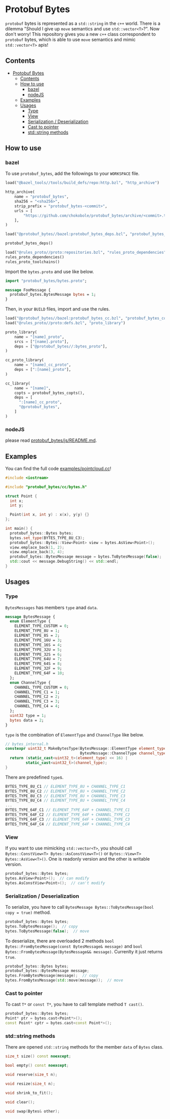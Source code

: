 # Protobuf Bytes

`protobuf` bytes is represented as a `std::string` in the `c++` world. There is a dilemma "Should I give up `move` semantics and use `std::vector<T>`?". Now don't worry! This repository gives you a new `c++` class correspondent to `protobuf` bytes, which is able to use `move` semantics and mimic `std::vector<T>` apis!

## Contents
- [Protobuf Bytes](#protobuf-bytes)
  - [Contents](#contents)
  - [How to use](#how-to-use)
    - [bazel](#bazel)
    - [nodeJS](#nodejs)
  - [Examples](#examples)
  - [Usages](#usages)
    - [Type](#type)
    - [View](#view)
    - [Serialization / Deserialization](#serialization--deserialization)
    - [Cast to pointer](#cast-to-pointer)
    - [std::string methods](#stdstring-methods)

## How to use

### bazel

To use `protobuf_bytes`, add the followings to your `WORKSPACE` file.

```python
load("@bazel_tools//tools/build_defs/repo:http.bzl", "http_archive")

http_archive(
    name = "protobuf_bytes",
    sha256 = "<sha256>",
    strip_prefix = "protobuf_bytes-<commit>",
    urls = [
        "https://github.com/chokobole/protobuf_bytes/archive/<commit>.tar.gz",
    ],
)

load("@protobuf_bytes//bazel:protobuf_bytes_deps.bzl", "protobuf_bytes_deps")

protobuf_bytes_deps()

load("@rules_proto//proto:repositories.bzl", "rules_proto_dependencies", "rules_proto_toolchains")
rules_proto_dependencies()
rules_proto_toolchains()
```

Import the `bytes.proto` and use like below.

```protobuf
import "protobuf_bytes/bytes.proto";

message FooMessage {
  protobuf_bytes.BytesMessage bytes = 1;
}
```

Then, in your `BUILD` files, import and use the rules.

```python
load("@protobuf_bytes//bazel:protobuf_bytes_cc.bzl", "protobuf_bytes_copts")
load("@rules_proto//proto:defs.bzl", "proto_library")

proto_library(
    name = "[name]_proto",
    srcs = ["[name].proto"],
    deps = ["@protobuf_bytes//:bytes_proto"],
)

cc_proto_library(
    name = "[name]_cc_proto",
    deps = [":[name]_proto"],
)

cc_library(
    name = "[name]",
    copts = protobuf_bytes_copts(),
    deps = [
      ":[name]_cc_proto",
      "@protobuf_bytes",
    ]
)
```

### nodeJS

please read [protobuf_bytes/js/README.md](protobuf_bytes/js/README.md).

## Examples

You can find the full code [examples/pointcloud.cc](examples/pointcloud.cc)!

```c++
#include <iostream>

#include "protobuf_bytes/cc/bytes.h"

struct Point {
  int x;
  int y;

  Point(int x, int y) : x(x), y(y) {}
};

int main() {
  protobuf_bytes::Bytes bytes;
  bytes.set_type(BYTES_TYPE_8U_C3);
  protobuf_bytes::Bytes::View<Point> view = bytes.AsView<Point>();
  view.emplace_back(1, 2);
  view.emplace_back(3, 4);
  protobuf_bytes::BytesMessage message = bytes.ToBytesMessage(false);  // It's using move!
  std::cout << message.DebugString() << std::endl;
}
```

## Usages

### Type

`BytesMessages` has members `type` anad `data`.

```protobuf
message BytesMessage {
  enum ElementType {
    ELEMENT_TYPE_CUSTOM = 0;
    ELEMENT_TYPE_8U = 1;
    ELEMENT_TYPE_8S = 2;
    ELEMENT_TYPE_16U = 3;
    ELEMENT_TYPE_16S = 4;
    ELEMENT_TYPE_32U = 5;
    ELEMENT_TYPE_32S = 6;
    ELEMENT_TYPE_64U = 7;
    ELEMENT_TYPE_64S = 8;
    ELEMENT_TYPE_32F = 9;
    ELEMENT_TYPE_64F = 10;
  };
  enum ChannelType {
    CHANNEL_TYPE_CUSTOM = 0;
    CHANNEL_TYPE_C1 = 1;
    CHANNEL_TYPE_C2 = 2;
    CHANNEL_TYPE_C3 = 3;
    CHANNEL_TYPE_C4 = 4;
  };
  uint32 type = 1;
  bytes data = 2;
}
```

`type` is the combination of `ElementType` and `ChannelType` like below.

```c++
// bytes_internal.h
constexpr uint32_t MakeBytesType(BytesMessage::ElementType element_type,
                                 BytesMessage::ChannelType channel_type) {
  return (static_cast<uint32_t>(element_type) << 16) |
         static_cast<uint32_t>(channel_type);
}
```

There are predefined `type`s.

```c++
BYTES_TYPE_8U_C1 // ELEMENT_TYPE_8U + CHANNEL_TYPE_C1
BYTES_TYPE_8U_C2 // ELEMENT_TYPE_8U + CHANNEL_TYPE_C2
BYTES_TYPE_8U_C3 // ELEMENT_TYPE_8U + CHANNEL_TYPE_C3
BYTES_TYPE_8U_C4 // ELEMENT_TYPE_8U + CHANNEL_TYPE_C4
...
BYTES_TYPE_64F_C1 // ELEMENT_TYPE_64F + CHANNEL_TYPE_C1
BYTES_TYPE_64F_C2 // ELEMENT_TYPE_64F + CHANNEL_TYPE_C2
BYTES_TYPE_64F_C3 // ELEMENT_TYPE_64F + CHANNEL_TYPE_C3
BYTES_TYPE_64F_C4 // ELEMENT_TYPE_64F + CHANNEL_TYPE_C4
```

### View

If you want to use mimicking `std::vector<T>`, you should call `Bytes::ConstView<T> Bytes::AsConstView<T>()` or `Bytes::View<T> Bytes::AsView<T>()`. One is readonly version and the other is writable version.

```c++
protobuf_bytes::Bytes bytes;
bytes.AsView<Point>();  // can modify
bytes.AsConstView<Point>();  // can't modify
```

### Serialization / Deserialization

To serialize, you have to call `BytesMessage Bytes::ToBytesMessage(bool copy = true)` method.

```c++
protobuf_bytes::Bytes bytes;
bytes.ToBytesMessage();  // copy
bytes.ToBytesMessage(false);  // move
```

To deserialize, there are overloaded 2 methods `bool Bytes::FromBytesMessage(const BytesMessage& message)` and `bool Bytes::FromBytesMessage(BytesMessage&& message)`. Currenlty it just returns `true`.

```c++
protobuf_bytes::Bytes bytes;
protobuf_bytes::BytesMessage message;
bytes.FromBytesMessage(message);  // copy
bytes.FromBytesMessage(std::move(message));  // move
```

### Cast to pointer

To cast `T*` or `const T*`, you have to call template method `T cast()`.

```c++
protobuf_bytes::Bytes bytes;
Point* ptr = bytes.cast<Point*>();
const Point* cptr = bytes.cast<const Point*>();
```

### std::string methods

There are opened `std::string` methods for the member `data` of `Bytes` class.

```c++
size_t size() const noexcept;

bool empty() const noexcept;

void reserve(size_t n);

void resize(size_t n);

void shrink_to_fit();

void clear();

void swap(Bytes& other);
```